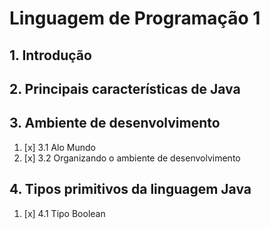 # Linguagem de Programação 1

## 1. Introdução

## 2. Principais características de Java

## 3. Ambiente de desenvolvimento

1. [x] 3.1 Alo Mundo
1. [x] 3.2 Organizando o ambiente de desenvolvimento

## 4. Tipos primitivos da linguagem Java

1. [x] 4.1 Tipo Boolean
